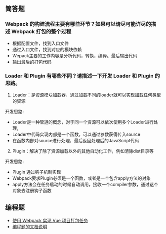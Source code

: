 ## 简答题
### Webpack 的构建流程主要有哪些环节？如果可以请尽可能详尽的描述 Webpack 打包的整个过程
- 根据配置文件，找到入口文件
- 通过入口文件，找到对应的模块依赖
- Wepack主要的工作内容是分析代码，转换，编译。最后输出代码
- 输出最后的打包代码
### Loader 和 Plugin 有哪些不同？请描述一下开发 Loader 和 Plugin 的思路。
1. Loader：是资源模块加载器，通过加载不同的loader就可以实现加载任何类型的资源

开发思路:
  - Loader是一种管道的概念，对于同一个资源可以依次使用多个Loader进行处理,
  - Loader中代码实现内部是一个函数，可以通过参数获得传入source
  - 在函数内部对source进行处理，最后返回处理后的JavaScript代码
2. Plugin：解决了除了资源加载以外的其他自动化工作，例如清除dist目录等

开发思路:
  - Plugin 通过钩子机制实现
  - Webpack要求Plugin必须是一个函数，或者是一个包含apply方法的对象
  - apply方法会在任务启动的时候自动调用，接收一个compiler参数，通过这个对象去注册钩子函数
## 编程题
- [使用 Webpack 实现 Vue 项目打包任务]('./code/vue-base-code')
- [编程题的文档说明](./code/说明文档.md)